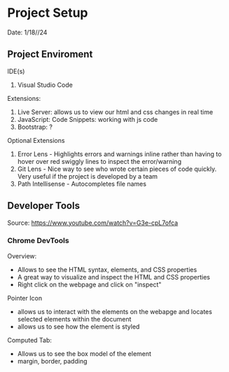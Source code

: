 # Project Setup 
Date: 1/18//24 

## Project Enviroment 

IDE(s)
  1. Visual Studio Code

Extensions:  
  1. Live Server: allows us to view our html and css changes in real time
  2. JavaScript: Code Snippets: working with js code 
  3. Bootstrap: ?
  
Optional Extensions
  1. Error Lens - Highlights errors and warnings inline rather than having to hover over red swiggly lines to inspect the error/warning
  2. Git Lens - Nice way to see who wrote certain pieces of code quickly. Very useful if the project is developed by a team
  3. Path Intellisense - Autocompletes file names 


## Developer Tools 
Source: https://www.youtube.com/watch?v=G3e-cpL7ofca

### Chrome DevTools

Overview: 
- Allows to see the HTML syntax, elements, and CSS properties
- A great way to visualize and inspect the HTML and CSS properties 
- Right click on the webpage and click on "inspect"

Pointer Icon
- allows us to interact with the elements on the webapge and locates selected elements within the document
- allows us to see how the element is styled 

Computed Tab: 
- Allows us to see the box model of the element
- margin, border, padding 
